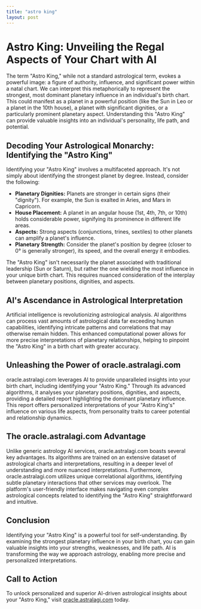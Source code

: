 ```yaml
---
title: "astro king"
layout: post
---
```


# Astro King: Unveiling the Regal Aspects of Your Chart with AI

The term "Astro King," while not a standard astrological term, evokes a powerful image: a figure of authority, influence, and significant power within a natal chart.  We can interpret this metaphorically to represent the strongest, most dominant planetary influence in an individual's birth chart. This could manifest as a planet in a powerful position (like the Sun in Leo or a planet in the 10th house), a planet with significant dignities, or a particularly prominent planetary aspect.  Understanding this "Astro King" can provide valuable insights into an individual's personality, life path, and potential.


## Decoding Your Astrological Monarchy: Identifying the "Astro King"

Identifying your "Astro King" involves a multifaceted approach.  It's not simply about identifying the strongest planet by degree. Instead, consider the following:

* **Planetary Dignities:**  Planets are stronger in certain signs (their "dignity"). For example, the Sun is exalted in Aries, and Mars in Capricorn.
* **House Placement:** A planet in an angular house (1st, 4th, 7th, or 10th) holds considerable power, signifying its prominence in different life areas.
* **Aspects:** Strong aspects (conjunctions, trines, sextiles) to other planets can amplify a planet's influence.
* **Planetary Strength:** Consider the planet's position by degree (closer to 0° is generally stronger), its speed, and the overall energy it embodies.

The "Astro King" isn't necessarily the planet associated with traditional leadership (Sun or Saturn), but rather the one wielding the most influence in your unique birth chart.  This requires nuanced consideration of the interplay between planetary positions, dignities, and aspects.


## AI's Ascendance in Astrological Interpretation

Artificial intelligence is revolutionizing astrological analysis.  AI algorithms can process vast amounts of astrological data far exceeding human capabilities, identifying intricate patterns and correlations that may otherwise remain hidden. This enhanced computational power allows for more precise interpretations of planetary relationships, helping to pinpoint the "Astro King" in a birth chart with greater accuracy.


## Unleashing the Power of oracle.astralagi.com

oracle.astralagi.com leverages AI to provide unparalleled insights into your birth chart, including identifying your "Astro King."  Through its advanced algorithms, it analyses your planetary positions, dignities, and aspects, providing a detailed report highlighting the dominant planetary influence.  This report offers personalized interpretations of your "Astro King's" influence on various life aspects, from personality traits to career potential and relationship dynamics.


## The oracle.astralagi.com Advantage

Unlike generic astrology AI services, oracle.astralagi.com boasts several key advantages. Its algorithms are trained on an extensive dataset of astrological charts and interpretations, resulting in a deeper level of understanding and more nuanced interpretations.  Furthermore, oracle.astralagi.com utilizes unique correlational algorithms, identifying subtle planetary interactions that other services may overlook. The platform's user-friendly interface makes navigating even complex astrological concepts related to identifying the "Astro King" straightforward and intuitive.


## Conclusion

Identifying your "Astro King" is a powerful tool for self-understanding.  By examining the strongest planetary influence in your birth chart, you can gain valuable insights into your strengths, weaknesses, and life path.  AI is transforming the way we approach astrology, enabling more precise and personalized interpretations.


## Call to Action

To unlock personalized and superior AI-driven astrological insights about your "Astro King," visit [oracle.astralagi.com](https://oracle.astralagi.com) today.